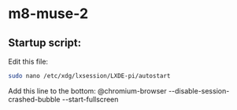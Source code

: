 # m8-muse-2

## Startup script:
Edit this file:
```bash
sudo nano /etc/xdg/lxsession/LXDE-pi/autostart
```

Add this line to the bottom:
@chromium-browser --disable-session-crashed-bubble --start-fullscreen